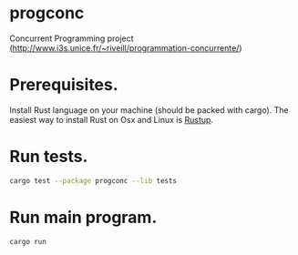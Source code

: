 # progconc
Concurrent Programming project (http://www.i3s.unice.fr/~riveill/programmation-concurrente/)


# Prerequisites. 

Install Rust language on your machine (should be packed with cargo).
The easiest way to install Rust on Osx and Linux is [Rustup](https://www.rustup.rs/).

# Run tests. 
```bash
cargo test --package progconc --lib tests
```
# Run main program. 
```bash
cargo run
```
